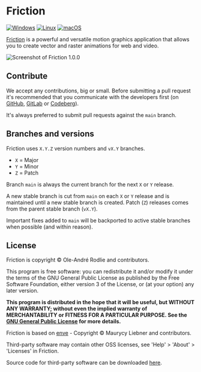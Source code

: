 # Friction

[![Windows](https://github.com/friction2d/friction/actions/workflows/windows.yml/badge.svg)](https://github.com/friction2d/friction/actions/workflows/windows.yml?query=branch%3Amain) [![Linux](https://github.com/friction2d/friction/actions/workflows/linux.yml/badge.svg)](https://github.com/friction2d/friction/actions/workflows/linux.yml?query=branch%3Amain) [![macOS](https://github.com/friction2d/friction/actions/workflows/mac.yml/badge.svg)](https://github.com/friction2d/friction/actions/workflows/mac.yml?query=branch%3Amain)

[Friction](https://friction.graphics) is a powerful and versatile motion graphics application that allows you to create vector and raster animations for web and video.

![Screenshot of Friction 1.0.0](https://friction.graphics/assets/screenshots/100/friction-100b2-screenshot.png?v=3)

## Contribute

We accept any contributions, big or small. Before submitting a pull request it's recommended that you communicate with the developers first (on [GitHub](https://github.com/friction2d/friction/issues), [GitLab](https://gitlab.com/friction-graphics/friction/issues) or [Codeberg](https://codeberg.org/friction/friction/issues)).

It's always preferred to submit pull requests against the `main` branch.

## Branches and versions

Friction uses `X.Y.Z` version numbers and `vX.Y` branches.

* `X` = Major
* `Y` = Minor
* `Z` = Patch

Branch `main` is always the current branch for the next `X` or `Y` release.

A new stable branch is cut from `main` on each `X` or `Y` release and is maintained until a new stable branch is created. Patch (`Z`) releases comes from the parent stable branch (`vX.Y`).

Important fixes added to `main` will be backported to active stable branches when possible (and within reason).

## License

Friction is copyright &copy; Ole-André Rodlie and contributors.

This program is free software: you can redistribute it and/or modify it under the terms of the GNU General Public License as published by the Free Software Foundation, either version 3 of the License, or (at your option) any later version.

**This program is distributed in the hope that it will be useful, but WITHOUT ANY WARRANTY; without even the implied warranty of MERCHANTABILITY or FITNESS FOR A PARTICULAR PURPOSE.  See the [GNU General Public License](LICENSE.md) for more details.**

Friction is based on [enve](https://github.com/MaurycyLiebner/enve) - Copyright &copy; Maurycy Liebner and contributors.

Third-party software may contain other OSS licenses, see 'Help' > 'About' > 'Licenses' in Friction.

Source code for third-party software can be downloaded [here](https://download.friction.graphics/distfiles/).
